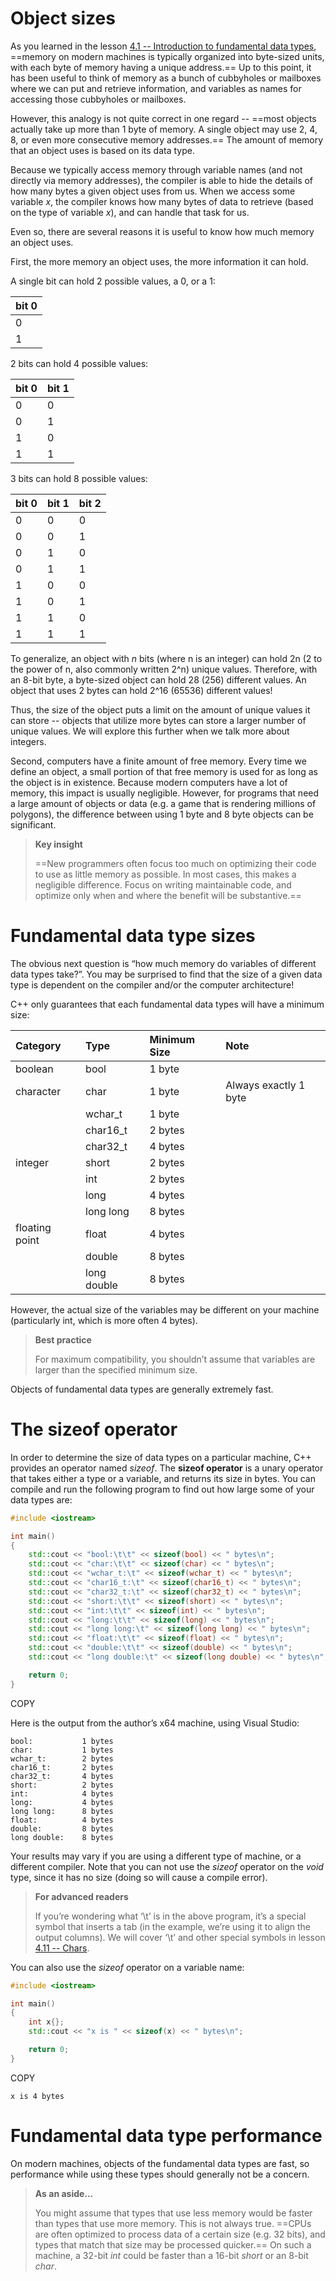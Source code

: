 # Object sizes

As you learned in the lesson [4.1 -- Introduction to fundamental data types](https://www.learncpp.com/cpp-tutorial/introduction-to-fundamental-data-types/), ==memory on modern machines is typically organized into byte-sized units, with each byte of memory having a unique address.== Up to this point, it has been useful to think of memory as a bunch of cubbyholes or mailboxes where we can put and retrieve information, and variables as names for accessing those cubbyholes or mailboxes.

However, this analogy is not quite correct in one regard -- ==most objects actually take up more than 1 byte of memory. A single object may use 2, 4, 8, or even more consecutive memory addresses.== The amount of memory that an object uses is based on its data type.

Because we typically access memory through variable names (and not directly via memory addresses), the compiler is able to hide the details of how many bytes a given object uses from us. When we access some variable *x*, the compiler knows how many bytes of data to retrieve (based on the type of variable *x*), and can handle that task for us.

Even so, there are several reasons it is useful to know how much memory an object uses.

First, the more memory an object uses, the more information it can hold.



A single bit can hold 2 possible values, a 0, or a 1:



| bit 0 |
| :---- |
| 0     |
| 1     |

2 bits can hold 4 possible values:



| bit 0 | bit 1 |
| :---- | :---- |
| 0     | 0     |
| 0     | 1     |
| 1     | 0     |
| 1     | 1     |

3 bits can hold 8 possible values:



| bit 0 | bit 1 | bit 2 |
| :---- | :---- | :---- |
| 0     | 0     | 0     |
| 0     | 0     | 1     |
| 0     | 1     | 0     |
| 0     | 1     | 1     |
| 1     | 0     | 0     |
| 1     | 0     | 1     |
| 1     | 1     | 0     |
| 1     | 1     | 1     |

To generalize, an object with *n* bits (where n is an integer) can hold 2n (2 to the power of n, also commonly written 2^n) unique values. Therefore, with an 8-bit byte, a byte-sized object can hold 28 (256) different values. An object that uses 2 bytes can hold 2^16 (65536) different values!

Thus, the size of the object puts a limit on the amount of unique values it can store -- objects that utilize more bytes can store a larger number of unique values. We will explore this further when we talk more about integers.

Second, computers have a finite amount of free memory. Every time we define an object, a small portion of that free memory is used for as long as the object is in existence. Because modern computers have a lot of memory, this impact is usually negligible. However, for programs that need a large amount of objects or data (e.g. a game that is rendering millions of polygons), the difference between using 1 byte and 8 byte objects can be significant.

> **Key insight**
>
> ==New programmers often focus too much on optimizing their code to use as little memory as possible. In most cases, this makes a negligible difference. Focus on writing maintainable code, and optimize only when and where the benefit will be substantive.==

# Fundamental data type sizes

The obvious next question is “how much memory do variables of different data types take?”. You may be surprised to find that the size of a given data type is dependent on the compiler and/or the computer architecture!

C++ only guarantees that each fundamental data types will have a minimum size:



| Category       | Type        | Minimum Size | Note                  |
| :------------- | :---------- | :----------- | :-------------------- |
| boolean        | bool        | 1 byte       |                       |
| character      | char        | 1 byte       | Always exactly 1 byte |
|                | wchar_t     | 1 byte       |                       |
|                | char16_t    | 2 bytes      |                       |
|                | char32_t    | 4 bytes      |                       |
| integer        | short       | 2 bytes      |                       |
|                | int         | 2 bytes      |                       |
|                | long        | 4 bytes      |                       |
|                | long long   | 8 bytes      |                       |
| floating point | float       | 4 bytes      |                       |
|                | double      | 8 bytes      |                       |
|                | long double | 8 bytes      |                       |

However, the actual size of the variables may be different on your machine (particularly int, which is more often 4 bytes).

> **Best practice**
>
> For maximum compatibility, you shouldn’t assume that variables are larger than the specified minimum size.

Objects of fundamental data types are generally extremely fast.

# The sizeof operator

In order to determine the size of data types on a particular machine, C++ provides an operator named *sizeof*. The **sizeof operator** is a unary operator that takes either a type or a variable, and returns its size in bytes. You can compile and run the following program to find out how large some of your data types are:

```cpp
#include <iostream>

int main()
{
    std::cout << "bool:\t\t" << sizeof(bool) << " bytes\n";
    std::cout << "char:\t\t" << sizeof(char) << " bytes\n";
    std::cout << "wchar_t:\t" << sizeof(wchar_t) << " bytes\n";
    std::cout << "char16_t:\t" << sizeof(char16_t) << " bytes\n";
    std::cout << "char32_t:\t" << sizeof(char32_t) << " bytes\n";
    std::cout << "short:\t\t" << sizeof(short) << " bytes\n";
    std::cout << "int:\t\t" << sizeof(int) << " bytes\n";
    std::cout << "long:\t\t" << sizeof(long) << " bytes\n";
    std::cout << "long long:\t" << sizeof(long long) << " bytes\n";
    std::cout << "float:\t\t" << sizeof(float) << " bytes\n";
    std::cout << "double:\t\t" << sizeof(double) << " bytes\n";
    std::cout << "long double:\t" << sizeof(long double) << " bytes\n";

    return 0;
}
```

COPY

Here is the output from the author’s x64 machine, using Visual Studio:

```
bool:           1 bytes
char:           1 bytes
wchar_t:        2 bytes
char16_t:       2 bytes
char32_t:       4 bytes
short:          2 bytes
int:            4 bytes
long:           4 bytes
long long:      8 bytes
float:          4 bytes
double:         8 bytes
long double:    8 bytes
```

Your results may vary if you are using a different type of machine, or a different compiler. Note that you can not use the *sizeof* operator on the *void* type, since it has no size (doing so will cause a compile error).

> **For advanced readers**
>
> If you’re wondering what ‘\t’ is in the above program, it’s a special symbol that inserts a tab (in the example, we’re using it to align the output columns). We will cover ‘\t’ and other special symbols in lesson [4.11 -- Chars](https://www.learncpp.com/cpp-tutorial/chars/).

You can also use the *sizeof* operator on a variable name:

```cpp
#include <iostream>

int main()
{
    int x{};
    std::cout << "x is " << sizeof(x) << " bytes\n";

    return 0;
}
```

COPY

```
x is 4 bytes
```

# Fundamental data type performance

On modern machines, objects of the fundamental data types are fast, so performance while using these types should generally not be a concern.

> **As an aside…**
>
> You might assume that types that use less memory would be faster than types that use more memory. This is not always true. ==CPUs are often optimized to process data of a certain size (e.g. 32 bits), and types that match that size may be processed quicker.== On such a machine, a 32-bit *int* could be faster than a 16-bit *short* or an 8-bit *char*.